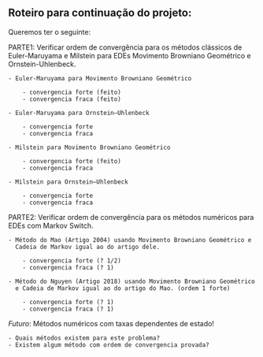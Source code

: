 ## Roteiro para continuação do projeto:

Queremos ter o seguinte:

PARTE1: Verificar ordem de convergência para os métodos clássicos
de Euler-Maruyama e Milstein para EDEs Movimento Browniano 
Geométrico e Ornstein-Uhlenbeck.

    - Euler-Maruyama para Movimento Browniano Geométrico
  
        - convergencia forte (feito)
        - convergencia fraca (feito)

    - Euler-Maruyama para Ornstein–Uhlenbeck

        - convergencia forte
        - convergencia fraca

    - Milstein para Movimento Browniano Geométrico

        - convergencia forte (feito)
        - convergencia fraca 

    - Milstein para Ornstein–Uhlenbeck

        - convergencia forte 
        - convergencia fraca

PARTE2: Verificar ordem de convergência para os métodos numéricos
para EDEs com Markov Switch.

    - Método do Mao (Artigo 2004) usando Movimento Browniano Geométrico e
      Cadeia de Markov igual ao do artigo dele. 

        - convergencia forte (? 1/2)
        - convergencia fraca (? 1)

    - Método do Nguyen (Artigo 2018) usando Movimento Browniano Geométrico
      e Cadeia de Markov igual ao do artigo do Mao. (ordem 1 forte)

        - convergencia forte (? 1)
        - convergencia fraca (? 1)

*Futuro*: Métodos numéricos com taxas dependentes de estado!

    - Quais métodos existem para este problema?
    - Existem algum método com ordem de convergencia provada?




        
